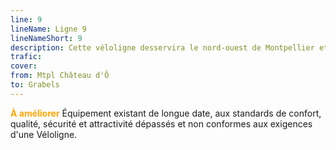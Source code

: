 ```yaml
---
line: 9
lineName: Ligne 9
lineNameShort: 9
description: Cette véloligne desservira le nord-ouest de Montpellier et Grabels
trafic: 
cover: 
from: Mtpl Château d'Ô
to: Grabels
---
```


<span style="color:orange;font-weight:bold;">À améliorer</span> Équipement existant de longue date, aux standards de confort, qualité, sécurité et attractivité dépassés et non conformes aux exigences d'une Véloligne.